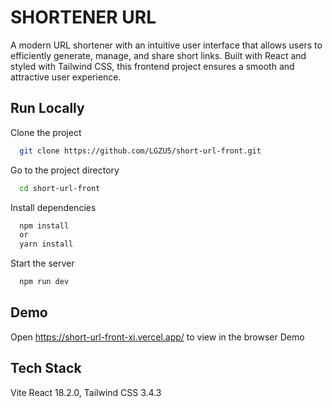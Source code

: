 
# SHORTENER URL

A modern URL shortener with an intuitive user interface that allows users to efficiently generate, manage, and share short links. Built with React and styled with Tailwind CSS, this frontend project ensures a smooth and attractive user experience.


## Run Locally

Clone the project

```bash
  git clone https://github.com/LGZU5/short-url-front.git
```

Go to the project directory

```bash
  cd short-url-front
```

Install dependencies

```bash
  npm install
  or
  yarn install
```

Start the server

```bash
  npm run dev
```


## Demo

Open https://short-url-front-xi.vercel.app/ to view in the browser Demo


## Tech Stack

Vite
React 18.2.0, 
Tailwind CSS 3.4.3


